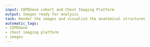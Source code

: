 ```yaml
---
input: COPDGene cohort and Chest Imaging Platform
output: Images ready for analysis
task: Render the images and visualize the anatomical structures
automatic_tags:
- COPDGene
- chest imaging platform
- images
---
```

